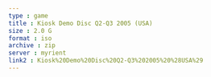 ```yaml
---
type : game
title : Kiosk Demo Disc Q2-Q3 2005 (USA)
size : 2.0 G
format : iso
archive : zip
server : myrient
link2 : Kiosk%20Demo%20Disc%20Q2-Q3%202005%20%28USA%29
---
```

